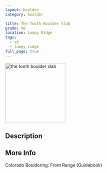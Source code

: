 ```yaml
---
layout: boulder
category: boulder

title: The Tooth Boulder Slab
grade: V0
location: Lumpy Ridge
tags:
  - v0
  - lumpy_ridge
full_page: true
---
```


<img src="https://pub-512d85031b1440409fe8612f837b8235.r2.dev/the_tooth_boulder_slab.jpeg" alt="the tooth boulder slab" style="width: 20.0vw;"/>

## Description


## More Info
Colorado Bouldering: Front Range (Guidebook)
